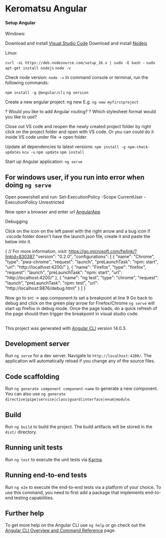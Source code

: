 # Keromatsu Angular

#### Setup Angular #####

Windows: 

Download and install [Visual Studio Code](https://code.visualstudio.com/download)
Download and install [Nodejs](https://nodejs.org/dist/v16.15.1/node-v16.15.1-x64.msi)

Linux:

`curl -sL https://deb.nodesource.com/setup_16.x | sudo -E bash -`
`sudo apt-get install nodejs`
`node -v`

Check node version: `node -v`
In command console or terminal, run the following commands: 

`npm install -g @angular/cli`
`ng version`

Create a new angular project: ng new <project name> E.g. `ng new myfirstproject`

? Would you like to add Angular routing? <Yes>
? Which stylesheet format would you like to use? <CSS>

Close out VS code and reopen the newly created project folder by right click on the project folder and open with VS code. 
Or you can could do it inside VS code under file -> open folder

Update all dependencies to latest versions:
`npm install -g npm-check-updates`
`ncu -u`
`npm update`
`npm install`

Start up Angular application:
`ng serve`

## For windows user, if you run into error when doing `ng serve` ##
Open powershell and run: Set-ExecutionPolicy -Scope CurrentUser -ExecutionPolicy Unrestricted 

Now open a browser and enter url [AngularApp](localhost:4200)

Debugging

Click on the icon on the left panel with the right arrow and a bug icon
if .vscode folder doesn't have the launch.json file, create it and paste the below into it.


{
  // For more information, visit: https://go.microsoft.com/fwlink/?linkid=830387
  "version": "0.2.0",
  "configurations": [
    {
      "name": "Chrome",
      "type": "pwa-chrome",
      "request": "launch",
      "preLaunchTask": "npm: start",
      "url": "http://localhost:4200/"
    },
    {
      "name": "Firefox",
      "type": "firefox",
      "request": "launch",
      "preLaunchTask": "npm: start",
      "url": "http://localhost:4200/"
    },
    {
      "name": "ng test",
      "type": "chrome",
      "request": "launch",
      "preLaunchTask": "npm: test",
      "url": "http://localhost:9876/debug.html"
    }
  ]
}


Now go to src -> app.component.ts
set a breakpoint at line 9
Go back to debug and click on the green play arrow for Firefox/Chrome
`ng serve` will start up firefox in debug mode. Once the page loads, 
do a quick refresh of the page should then trigger the breakpoint in visual studio code.

##

This project was generated with [Angular CLI](https://github.com/angular/angular-cli) version 14.0.3.

## Development server

Run `ng serve` for a dev server. Navigate to `http://localhost:4200/`. The application will automatically reload if you change any of the source files.

## Code scaffolding

Run `ng generate component component-name` to generate a new component. You can also use `ng generate directive|pipe|service|class|guard|interface|enum|module`.

## Build

Run `ng build` to build the project. The build artifacts will be stored in the `dist/` directory.

## Running unit tests

Run `ng test` to execute the unit tests via [Karma](https://karma-runner.github.io).

## Running end-to-end tests

Run `ng e2e` to execute the end-to-end tests via a platform of your choice. To use this command, you need to first add a package that implements end-to-end testing capabilities.

## Further help

To get more help on the Angular CLI use `ng help` or go check out the [Angular CLI Overview and Command Reference](https://angular.io/cli) page.
